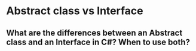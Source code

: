 # Abstract class vs Interface
## What are the differences between an Abstract class and an Interface in C#? When to use both?
